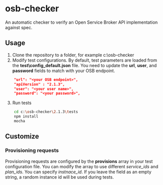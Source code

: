 # osb-checker
An automatic checker to verify an Open Service Broker API implementation against spec.

## Usage

1. Clone the repository to a folder, for example c:\osb-checker
2. Modify test configurations. By default, test parameters are loaded from the **test\config_default.json** file. You need to update the **url**, **user**, and **password** fields to match with your OSB endpoint. 
```json
    "url": "<your OSB endpoint>",
    "apiVersion" : "2.1.3",
    "user": "<your user name>",
    "password": "<your password>",
```
3. Run tests
```bash
    cd c:\osb-checker\2.1.3\tests
    npm install
    mocha
```

## Customize

### Provisioning requests
Provisioning requests are configured by the **provisions** array in your test configuration file. You can modify the array to use different *service_ids* and *plan_ids*. You can specify *instnace_id*. If you leave the field as an empty string, a random instance id will be used during tests.
